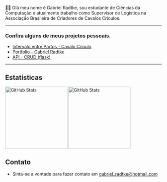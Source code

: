 
👋🏻 Olá meu nome é Gabriel Radtke, sou estudante de Ciências da Computação e atualmente trabalho como Supervisor de Logística na Associação Brasileira de Criadores de Cavalos Crioulos.

---


### Confira alguns de meus projetos pessoais.

 - [Intervalo entre Partos - Cavalo Crioulo](https://intervaloentrepartos.netlify.app/)
 - [Portfolio - Gabriel Radtke](https://gabrielradtke.netlify.app/)
 - [API - CRUD (flask)](https://github.com/Gabrielradtke/api_crud_flask)

---

## Estatísticas
<p>
  <img 
    align="left" 
    alt="GitHub Stats" 
    height="200"
    src="https://github-readme-stats.vercel.app/api?username=Gabrielradtke&show_icons=true&theme=algolia&include_all_commits=true&locale=pt-br" 
  />

<img 
      align="center" 
      alt="GitHub Stats" 
      height="200"
      src="https://github-readme-stats.vercel.app/api/top-langs/?username=Gabrielradtke&theme=algolia&layout=compact&custom_title=Tecnologias&langs_count=9" 
  />
</p>


## Contato
- Sinta-se a vontade para fazer contato em gabriel_radtke@hotmail.com
